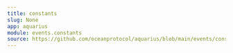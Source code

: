 ```yaml
---
title: constants
slug: None
app: aquarius
module: events.constants
source: https://github.com/oceanprotocol/aquarius/blob/main/events/constants.py
---
```

